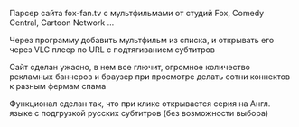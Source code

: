 Парсер сайта fox-fan.tv с мультфильмами от студий Fox, Comedy Central, Cartoon Network ...

Через программу добавить мультфильм из списка, и открывать его через VLC плеер по URL с подтягиванием субтитров

Сайт сделан ужасно, в нем все глючит, огромное количество рекламных баннеров и браузер при просмотре делать сотни коннектов к разным фермам спама

Функционал сделан так, что при клике открывается серия на Англ. языке с подгрузкой русских субтитров (без возможности выбора)
